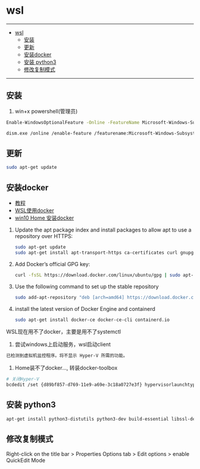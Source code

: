 # wsl

---

- [wsl](#wsl)
  - [安装](#安装)
  - [更新](#更新)
  - [安装docker](#安装docker)
  - [安装 python3](#安装-python3)
  - [修改复制模式](#修改复制模式)

---

## 安装

1. win+x powershell(管理员)

``` sh
Enable-WindowsOptionalFeature -Online -FeatureName Microsoft-Windows-Subsystem-Linux
```

``` sh
dism.exe /online /enable-feature /featurename:Microsoft-Windows-Subsystem-Linux /all /norestart
```

## 更新

``` sh
sudo apt-get update
```

## 安装docker

- [教程](https://docs.docker.com/engine/install/ubuntu/#installation-methods)
- [WSL使用docker](https://blog.jayway.com/2017/04/19/running-docker-on-bash-on-windows/)
- [win10 Home 安装docker](https://itnext.io/install-docker-on-windows-10-home-d8e621997c1d)

1. Update the apt package index and install packages to allow apt to use a repository over HTTPS:

    ``` sh
    sudo apt-get update
    sudo apt-get install apt-transport-https ca-certificates curl gnupg-agent software-properties-common
    ```

2. Add Docker’s official GPG key:

    ``` sh
    curl -fsSL https://download.docker.com/linux/ubuntu/gpg | sudo apt-key add -
    ```

3. Use the following command to set up the stable repository

    ``` sh
    sudo add-apt-repository "deb [arch=amd64] https://download.docker.com/linux/ubuntu $(lsb_release -cs) stable"
    ```

4. install the latest version of Docker Engine and containerd

    ``` sh
    sudo apt-get install docker-ce docker-ce-cli containerd.io
    ```

WSL现在用不了docker，主要是用不了systemctl

1. 尝试windows上启动服务，wsl启动client

``` sh
已检测到虚拟机监控程序。将不显示 Hyper-V 所需的功能。
```

1. Home装不了docker..., 转装docker-toolbox

``` sh
# 关闭Hyper-V
bcdedit /set {d89bf857-d769-11e9-a69e-3c18a0727e3f} hypervisorlaunchtype OFF
```

## 安装 python3

``` sh
apt-get install python3-distutils python3-dev build-essential libssl-dev libffi-dev libxml2-dev libxslt1-dev zlib1g-dev python3 python3-pip
```

## 修改复制模式

Right-click on the title bar > Properties
Options tab > Edit options > enable QuickEdit Mode
